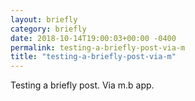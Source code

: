 ```yaml
---
layout: briefly
category: briefly
date: 2018-10-14T19:00:03+00:00 -0400
permalink: testing-a-briefly-post-via-m
title: "testing-a-briefly-post-via-m"
---
```


Testing a briefly post. Via m.b app. 